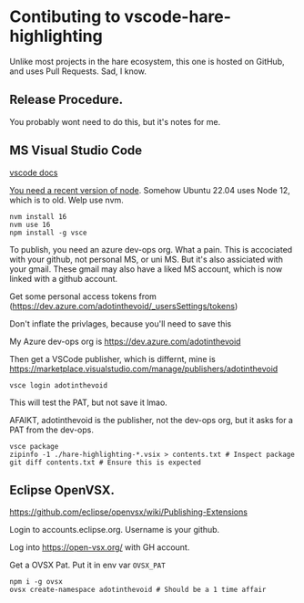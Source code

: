 # Contibuting to vscode-hare-highlighting

Unlike most projects in the hare ecosystem, this one is hosted on GitHub, and uses Pull Requests. Sad, I know.

## Release Procedure.

You probably wont need to do this, but it's notes for me.

## MS Visual Studio Code

[vscode docs](https://code.visualstudio.com/api/working-with-extensions/publishing-extension)

[You need a recent version of node](https://github.com/microsoft/vscode-vsce/issues/653).
Somehow Ubuntu 22.04 uses Node 12, which is to old. Welp use nvm.

```shell
nvm install 16
nvm use 16
npm install -g vsce
```

To publish, you need an azure dev-ops org. What a pain. This is accociated with your github, not personal MS, or uni MS. But it's also assiciated with your gmail. These gmail may also have a liked MS account, which is now linked with a github account.

Get some personal access tokens from (https://dev.azure.com/adotinthevoid/_usersSettings/tokens)

Don't inflate the privlages, because you'll need to save this

My Azure dev-ops org is https://dev.azure.com/adotinthevoid

Then get a VSCode publisher, which is differnt, mine is https://marketplace.visualstudio.com/manage/publishers/adotinthevoid

```
vsce login adotinthevoid
```

This will test the PAT, but not save it lmao.

AFAIKT, adotinthevoid is the publisher, not the dev-ops org, but it asks for a PAT from the dev-ops.


```shell
vsce package
zipinfo -1 ./hare-highlighting-*.vsix > contents.txt # Inspect package
git diff contents.txt # Ensure this is expected
```

## Eclipse OpenVSX.

https://github.com/eclipse/openvsx/wiki/Publishing-Extensions

Login to accounts.eclipse.org. Username is your github.

Log into https://open-vsx.org/ with GH account.

Get a OVSX Pat. Put it in env var `OVSX_PAT`

```shell
npm i -g ovsx
ovsx create-namespace adotinthevoid # Should be a 1 time affair
```